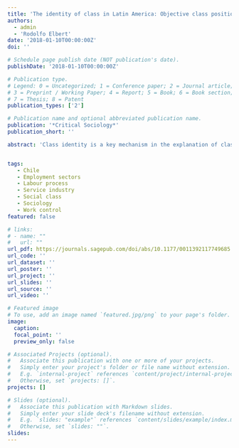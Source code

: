 ```yaml
---
title: 'The identity of class in Latin America: Objective class position and subjective class identification in Argentina and Chile (2009)'
authors:
  - admin
  - 'Rodolfo Elbert'
date: '2018-01-10T00:00:00Z'
doi: ''

# Schedule page publish date (NOT publication's date).
publishDate: '2018-01-10T00:00:00Z'

# Publication type.
# Legend: 0 = Uncategorized; 1 = Conference paper; 2 = Journal article;
# 3 = Preprint / Working Paper; 4 = Report; 5 = Book; 6 = Book section;
# 7 = Thesis; 8 = Patent
publication_types: ['2']

# Publication name and optional abbreviated publication name.
publication: '*Critical Sociology*'
publication_short: ''

abstract: 'Class identity is a key mechanism in the explanation of class-based collective action. For decades, this was particularly relevant in Latin America, where objective class inequality was persistent and there was a long history of collective action, originating in the workplace and expressed through unions and labor parties. Despite persistent inequalities in the region, since the 1990s scholars increasingly claimed that the relation between objective class position and subjective class identification weakened significantly, and that class dynamics centered on work were no longer central to explain group formation and collective action among the popular sectors. While in countries like Argentina scholars have explained these processes by focusing on the effects of the de-industrialization of the economy and the informalization of the job market, in Chile analysts have done so by emphasizing the growth of the service sector and the emergence of a middle-class society where ‘old-fashioned’ working-class identities have become irrelevant. This article questions these arguments based on a comparative analysis of the relationship between objective class position and subjective class identification in Argentina and Chile in 2009. The results show that class still matters. In both countries, people with a working-class position or a working-class trajectory are significantly more likely to uphold working-class identity than individuals with a privileged class position or trajectory. Surprisingly, the authors’ analysis also demonstrates that the overall rates of working-class identification are higher in Chile than in Argentina. The authors explain these unexpected results by looking at contemporary class-related phenomena (e.g. higher inequality and economic concentration in Chile) and longer-term class dynamics (particularly differences stemming from the ‘radical’ party–union configuration in Chile and the state-corporatist incorporation of labor in Argentina).'


tags:
   - Chile
   - Employment sectors
   - Labour process
   - Service industry
   - Social class
   - Sociology
   - Work control
featured: false

# links:
# - name: ""
#   url: ""
url_pdf: https://journals.sagepub.com/doi/abs/10.1177/0011392117749685
url_code: ''
url_dataset: ''
url_poster: ''
url_project: ''
url_slides: ''
url_source: ''
url_video: ''

# Featured image
# To use, add an image named `featured.jpg/png` to your page's folder.
image:
  caption: 
  focal_point: ''
  preview_only: false

# Associated Projects (optional).
#   Associate this publication with one or more of your projects.
#   Simply enter your project's folder or file name without extension.
#   E.g. `internal-project` references `content/project/internal-project/index.md`.
#   Otherwise, set `projects: []`.
projects: []

# Slides (optional).
#   Associate this publication with Markdown slides.
#   Simply enter your slide deck's filename without extension.
#   E.g. `slides: "example"` references `content/slides/example/index.md`.
#   Otherwise, set `slides: ""`.
slides:
---
```


